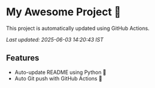 # My Awesome Project 🚀

This project is automatically updated using GitHub Actions.

_Last updated: 2025-06-03 14:20:43 IST_

## Features
- Auto-update README using Python 🐍
- Auto Git push with GitHub Actions 🤖
